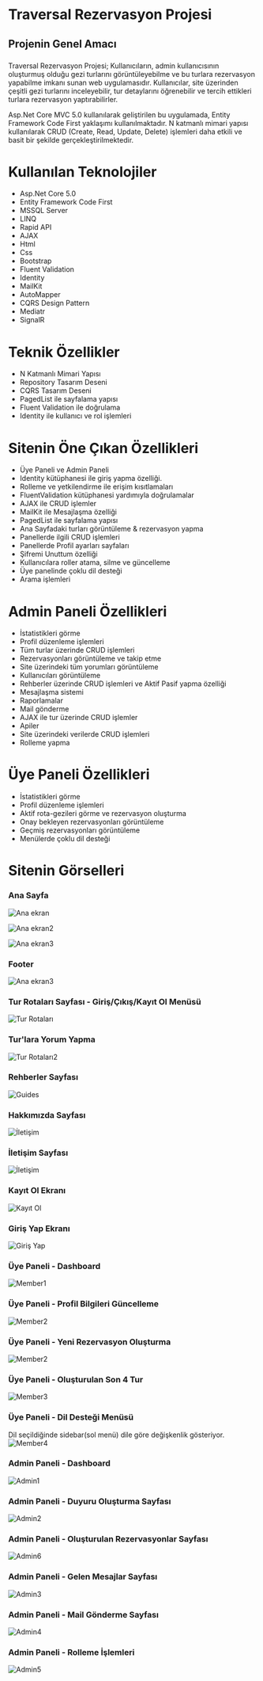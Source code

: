 # Traversal Rezervasyon Projesi
## Projenin Genel Amacı
###
Traversal Rezervasyon Projesi; Kullanıcıların, admin kullanıcısının oluşturmuş olduğu gezi turlarını görüntüleyebilme ve bu turlara rezervasyon yapabilme imkanı sunan web uygulamasıdır. Kullanıcılar, site üzerinden çeşitli gezi turlarını inceleyebilir, tur detaylarını öğrenebilir ve tercih ettikleri turlara rezervasyon yaptırabilirler. 

Asp.Net Core MVC 5.0 kullanılarak geliştirilen bu uygulamada, Entity Framework Code First yaklaşımı kullanılmaktadır. N katmanlı mimari yapısı kullanılarak CRUD (Create, Read, Update, Delete) işlemleri daha etkili ve basit bir şekilde gerçekleştirilmektedir.
###

# Kullanılan Teknolojiler
- Asp.Net Core 5.0
- Entity Framework Code First
- MSSQL Server
- LINQ
- Rapid API
- AJAX
- Html
- Css
- Bootstrap
- Fluent Validation
- Identity
- MailKit
- AutoMapper
- CQRS Design Pattern
- Mediatr
- SignalR

# Teknik Özellikler
- N Katmanlı Mimari Yapısı
- Repository Tasarım Deseni
- CQRS Tasarım Deseni
- PagedList ile sayfalama yapısı
- Fluent Validation ile doğrulama
- Identity ile kullanıcı ve rol işlemleri
  
# Sitenin Öne Çıkan Özellikleri
- Üye Paneli ve Admin Paneli
- Identity kütüphanesi ile giriş yapma özelliği.
- Rolleme ve yetkilendirme ile erişim kısıtlamaları
- FluentValidation kütüphanesi yardımıyla doğrulamalar
- AJAX ile CRUD işlemler
- MailKit ile Mesajlaşma özelliği
- PagedList ile sayfalama yapısı
- Ana Sayfadaki turları görüntüleme & rezervasyon yapma
- Panellerde ilgili CRUD işlemleri
- Panellerde Profil ayarları sayfaları
- Şifremi Unuttum özelliği
- Kullanıcılara roller atama, silme ve güncelleme
- Üye panelinde çoklu dil desteği
- Arama işlemleri

# Admin Paneli Özellikleri
- İstatistikleri görme
- Profil düzenleme işlemleri
- Tüm turlar üzerinde CRUD işlemleri
- Rezervasyonları görüntüleme ve takip etme
- Site üzerindeki tüm yorumları görüntüleme
- Kullanıcıları görüntüleme
- Rehberler üzerinde CRUD işlemleri ve Aktif Pasif yapma özelliği
- Mesajlaşma sistemi
- Raporlamalar
- Mail gönderme
- AJAX ile tur üzerinde CRUD işlemler
- Apiler
- Site üzerindeki verilerde CRUD işlemleri
- Rolleme yapma

# Üye Paneli Özellikleri
- İstatistikleri görme
- Profil düzenleme işlemleri
- Aktif rota-gezileri görme ve rezervasyon oluşturma
- Onay bekleyen rezervasyonları görüntüleme
- Geçmiş rezervasyonları görüntüleme
- Menülerde çoklu dil desteği

# Sitenin Görselleri

### Ana Sayfa 
![Ana ekran](https://github.com/busraozdemir0/TraversalProject/blob/master/TraversalProject/wwwroot/TraversalScreenshots/home1.png)

![Ana ekran2](https://github.com/busraozdemir0/TraversalProject/blob/master/TraversalProject/wwwroot/TraversalScreenshots/home2.png)

![Ana ekran3](https://github.com/busraozdemir0/TraversalProject/blob/master/TraversalProject/wwwroot/TraversalScreenshots/home3.png)


### Footer
![Ana ekran3](https://github.com/busraozdemir0/TraversalProject/blob/master/TraversalProject/wwwroot/TraversalScreenshots/footer.png)


### Tur Rotaları Sayfası - Giriş/Çıkış/Kayıt Ol Menüsü
![Tur Rotaları](https://github.com/busraozdemir0/TraversalProject/blob/master/TraversalProject/wwwroot/TraversalScreenshots/tourRoutes_logoutMenu.png)


### Tur'lara Yorum Yapma
![Tur Rotaları2](https://github.com/busraozdemir0/TraversalProject/blob/master/TraversalProject/wwwroot/TraversalScreenshots/turaYorumYapmaİşlemi.png)


### Rehberler Sayfası
![Guides](https://github.com/busraozdemir0/TraversalProject/blob/master/TraversalProject/wwwroot/TraversalScreenshots/guides.png)


### Hakkımızda Sayfası
![İletişim](https://github.com/busraozdemir0/TraversalProject/blob/master/TraversalProject/wwwroot/TraversalScreenshots/hakkımızda.png)


### İletişim Sayfası
![İletişim](https://github.com/busraozdemir0/TraversalProject/blob/master/TraversalProject/wwwroot/TraversalScreenshots/contact.png)


### Kayıt Ol Ekranı
![Kayıt Ol](https://github.com/busraozdemir0/TraversalProject/blob/master/TraversalProject/wwwroot/TraversalScreenshots/register.png)


### Giriş Yap Ekranı
![Giriş Yap](https://github.com/busraozdemir0/TraversalProject/blob/master/TraversalProject/wwwroot/TraversalScreenshots/login.png)


### Üye Paneli - Dashboard
![Member1](https://github.com/busraozdemir0/TraversalProject/blob/master/TraversalProject/wwwroot/TraversalScreenshots/memberDashboard.png)


### Üye Paneli - Profil Bilgileri Güncelleme
![Member2](https://github.com/busraozdemir0/TraversalProject/blob/master/TraversalProject/wwwroot/TraversalScreenshots/profileUpdatePage.png)

 
### Üye Paneli - Yeni Rezervasyon Oluşturma
![Member2](https://github.com/busraozdemir0/TraversalProject/blob/master/TraversalProject/wwwroot/TraversalScreenshots/newReservation.png)


### Üye Paneli - Oluşturulan Son 4 Tur
![Member3](https://github.com/busraozdemir0/TraversalProject/blob/master/TraversalProject/wwwroot/TraversalScreenshots/last4Tour.png)


### Üye Paneli - Dil Desteği Menüsü
Dil seçildiğinde sidebar(sol menü) dile göre değişkenlik gösteriyor.
![Member4](https://github.com/busraozdemir0/TraversalProject/blob/master/TraversalProject/wwwroot/TraversalScreenshots/languageMenu.png)


### Admin Paneli - Dashboard
![Admin1](https://github.com/busraozdemir0/TraversalProject/blob/master/TraversalProject/wwwroot/TraversalScreenshots/adminDashboard.png)


### Admin Paneli - Duyuru Oluşturma Sayfası
![Admin2](https://github.com/busraozdemir0/TraversalProject/blob/master/TraversalProject/wwwroot/TraversalScreenshots/admin_newAnnouncement.png)


### Admin Paneli - Oluşturulan Rezervasyonlar Sayfası
![Admin6](https://github.com/busraozdemir0/TraversalProject/blob/master/TraversalProject/wwwroot/TraversalScreenshots/adminReservation.png)


### Admin Paneli - Gelen Mesajlar Sayfası
![Admin3](https://github.com/busraozdemir0/TraversalProject/blob/master/TraversalProject/wwwroot/TraversalScreenshots/adminMessages.png)


### Admin Paneli - Mail Gönderme Sayfası
![Admin4](https://github.com/busraozdemir0/TraversalProject/blob/master/TraversalProject/wwwroot/TraversalScreenshots/adminMailSubmit.png)


### Admin Paneli - Rolleme İşlemleri
![Admin5](https://github.com/busraozdemir0/TraversalProject/blob/master/TraversalProject/wwwroot/TraversalScreenshots/adminRoles.png)












